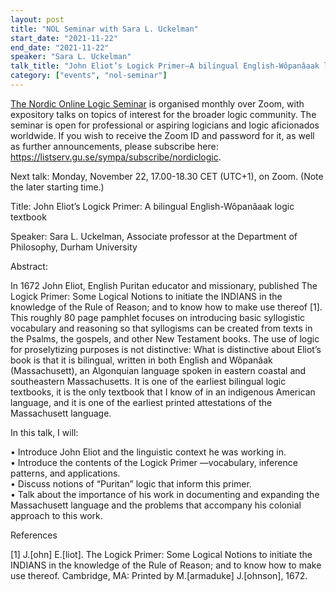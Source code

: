```yaml
---
layout: post
title: "NOL Seminar with Sara L. Uckelman"
start_date: "2021-11-22"
end_date: "2021-11-22"
speaker: "Sara L. Uckelman"
talk_title: "John Eliot’s Logick Primer—A bilingual English-Wôpanâaak logic textbook"
category: ["events", "nol-seminar"]
---
```

[The Nordic Online Logic Seminar](/the-NOL-seminar.html)
is organised monthly over Zoom, with expository talks on topics of interest for
the broader logic community. The seminar is open for professional or aspiring
logicians and logic aficionados worldwide. If you wish to receive the Zoom ID
and password for it, as well as further announcements, please subscribe here:
<https://listserv.gu.se/sympa/subscribe/nordiclogic>.

Next talk: Monday, November 22, 17.00-18.30 CET (UTC+1), on Zoom. (Note the
later starting time.)

Title: John Eliot’s Logick Primer: A bilingual English-Wôpanâaak logic textbook

Speaker: Sara L. Uckelman, Associate professor at the Department of Philosophy, Durham University

Abstract:

In 1672 John Eliot, English Puritan educator and missionary, published The
Logick Primer: Some Logical Notions to initiate the INDIANS in the knowledge of
the Rule of Reason; and to know how to make use thereof [1]. This roughly 80
page pamphlet focuses on introducing basic syllogistic vocabulary and reasoning
so that syllogisms can be created from texts in the Psalms, the gospels, and
other New Testament books. The use of logic for proselytizing purposes is not
distinctive: What is distinctive about Eliot’s book is that it is bilingual,
written in both English and Wôpanâak (Massachusett), an Algonquian language
spoken in eastern coastal and southeastern Massachusetts. It is one of the
earliest bilingual logic textbooks, it is the only textbook that I know of in an
indigenous American language, and it is one of the earliest printed attestations
of the Massachusett language.


In this talk, I will:

• Introduce John Eliot and the linguistic context he was working in.  
• Introduce the contents of the Logick Primer —vocabulary, inference patterns,
and applications.  
• Discuss notions of “Puritan” logic that inform this primer.  
• Talk about the importance of his work in documenting and expanding the
Massachusett language and the problems that accompany his colonial approach to
this work.  

References

[1] J.[ohn] E.[liot]. The Logick Primer: Some Logical Notions to initiate the
INDIANS in the knowledge of the Rule of Reason; and to know how to make use
thereof. Cambridge, MA: Printed by M.[armaduke] J.[ohnson], 1672.
